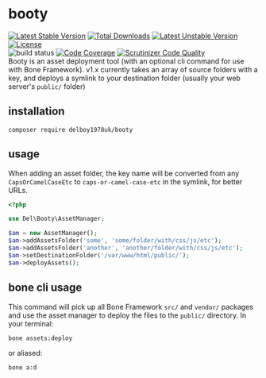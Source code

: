 # booty
[![Latest Stable Version](https://poser.pugx.org/delboy1978uk/booty/v/stable)](https://packagist.org/packages/delboy1978uk/booty) [![Total Downloads](https://poser.pugx.org/delboy1978uk/booty/downloads)](https://packagist.org/packages/delboy1978uk/booty) [![Latest Unstable Version](https://poser.pugx.org/delboy1978uk/booty/v/unstable)](https://packagist.org/packages/delboy1978uk/booty) [![License](https://poser.pugx.org/delboy1978uk/booty/license)](https://packagist.org/packages/delboy1978uk/booty)<br />
![build status](https://github.com/delboy1978uk/booty/actions/workflows/master.yml/badge.svg) [![Code Coverage](https://scrutinizer-ci.com/g/delboy1978uk/booty/badges/coverage.png?b=master)](https://scrutinizer-ci.com/g/delboy1978uk/booty/?branch=master) [![Scrutinizer Code Quality](https://scrutinizer-ci.com/g/delboy1978uk/booty/badges/quality-score.png?b=master)](https://scrutinizer-ci.com/g/delboy1978uk/booty/?branch=master) <br />
Booty is an asset deployment tool (with an optional cli command for use with Bone Framework). v1.x currently takes an array of source folders with a key, and 
deploys a symlink to your destination folder (usually your web server's `public/` folder) 
## installation
`
composer require delboy1978uk/booty
` 
## usage
When adding an asset folder, the key name will be converted from any `CapsOrCamelCaseEtc` to `caps-or-camel-case-etc` 
in the symlink, for better URLs.
```php
<?php

use Del\Booty\AssetManager;

$am = new AssetManager();
$am->addAssetsFolder('some', 'some/folder/with/css/js/etc');
$am->addAssetsFolder('another', 'another/folder/with/css/js/etc');
$am->setDestinationFolder('/var/www/html/public/');
$am->deployAssets();
```
## bone cli usage
This command will pick up all Bone Framework `src/` and `vendor/` packages and use the asset manager to deploy the 
files to the `public/` directory. In your terminal:
```
bone assets:deploy
```
or aliased:
```
bone a:d
```
